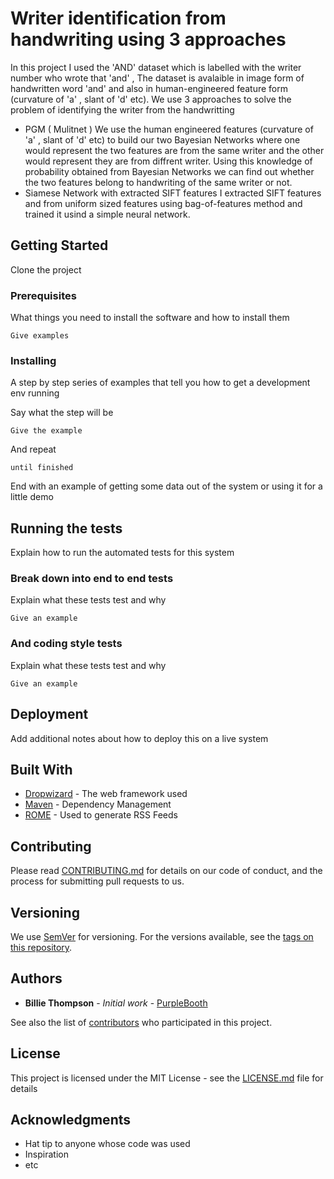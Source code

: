 # Writer identification from handwriting using 3 approaches

In this project I used the 'AND' dataset which is labelled with the writer number who wrote that 'and' , The dataset is avalaible in image form of handwritten word 'and' and also in  human-engineered feature form (curvature of 'a' , slant of 'd' etc). We use 3 approaches to solve the problem of identifying the writer from the handwritting 
* PGM ( Mulitnet )
We use the human engineered features (curvature of 'a' , slant of 'd' etc) to build our two Bayesian Networks where one would represent the two features are from the same writer and the other would represent they are from diffrent writer. Using this knowledge of probability obtained from Bayesian Networks we can find out whether the two features belong to handwriting of the same
writer or not.
* Siamese Network with extracted SIFT features
I extracted SIFT features and from uniform sized features using bag-of-features method and trained it usind a simple neural network.


## Getting Started

Clone the project

### Prerequisites

What things you need to install the software and how to install them

```
Give examples
```

### Installing

A step by step series of examples that tell you how to get a development env running

Say what the step will be

```
Give the example
```

And repeat

```
until finished
```

End with an example of getting some data out of the system or using it for a little demo

## Running the tests

Explain how to run the automated tests for this system

### Break down into end to end tests

Explain what these tests test and why

```
Give an example
```

### And coding style tests

Explain what these tests test and why

```
Give an example
```

## Deployment

Add additional notes about how to deploy this on a live system

## Built With

* [Dropwizard](http://www.dropwizard.io/1.0.2/docs/) - The web framework used
* [Maven](https://maven.apache.org/) - Dependency Management
* [ROME](https://rometools.github.io/rome/) - Used to generate RSS Feeds

## Contributing

Please read [CONTRIBUTING.md](https://gist.github.com/PurpleBooth/b24679402957c63ec426) for details on our code of conduct, and the process for submitting pull requests to us.

## Versioning

We use [SemVer](http://semver.org/) for versioning. For the versions available, see the [tags on this repository](https://github.com/your/project/tags). 

## Authors

* **Billie Thompson** - *Initial work* - [PurpleBooth](https://github.com/PurpleBooth)

See also the list of [contributors](https://github.com/your/project/contributors) who participated in this project.

## License

This project is licensed under the MIT License - see the [LICENSE.md](LICENSE.md) file for details

## Acknowledgments

* Hat tip to anyone whose code was used
* Inspiration
* etc






